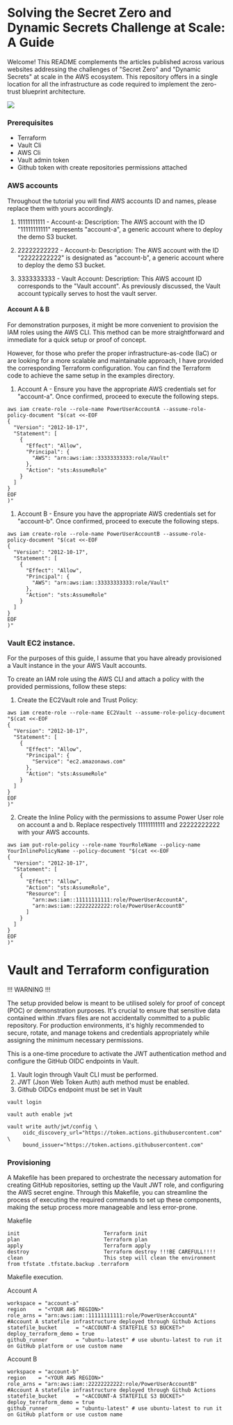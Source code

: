 # Solving the Secret Zero and Dynamic Secrets Challenge at Scale: A Guide

 Welcome! This README complements the articles published across various websites addressing the challenges of "Secret Zero" and "Dynamic Secrets" at scale in the AWS ecosystem. This
repository offers in a single location for all the infrastructure as code required to implement the zero-trust blueprint architecture.

![](.architecture.jpg)

### Prerequisites

* Terraform
* Vault Cli
* AWS Cli
* Vault admin token
* Github token with create repositories permissions attached


### AWS accounts

Throughout the tutorial you will find AWS accounts ID and names, please replace them with yours accordingly.

1. 11111111111 - Account-a:
Description: The AWS account with the ID "11111111111" represents "account-a", a generic account where to deploy the
demo S3 bucket.

2. 22222222222 - Account-b:
Description: The AWS account with the ID "22222222222" is designated as "account-b", a generic account where to deploy the
demo S3 bucket.

3. 3333333333 - Vault Account:
Description: This AWS account ID corresponds to the "Vault account". As previously discussed, the Vault account typically serves to host the vault server.

#### Account A & B

For demonstration purposes, it might be more convenient to provision the IAM roles using the AWS CLI. This  method can be more straightforward and immediate for a quick setup or proof of concept.

However, for those who prefer the proper infrastructure-as-code (IaC) or are looking for a more scalable and maintainable approach, I have provided the corresponding Terraform configuration. You can find the Terraform code to achieve the same setup in the examples directory.


1. Account A - Ensure you have the appropriate AWS credentials set for "account-a". Once confirmed, proceed to execute the following steps.

```
aws iam create-role --role-name PowerUserAccountA --assume-role-policy-document "$(cat <<-EOF
{
  "Version": "2012-10-17",
  "Statement": [
    {
      "Effect": "Allow",
      "Principal": {
        "AWS": "arn:aws:iam::33333333333:role/Vault"
      },
      "Action": "sts:AssumeRole"
    }
  ]
}
EOF
)"
```



1. Account B - Ensure you have the appropriate AWS credentials set for "account-b". Once confirmed, proceed to execute the following steps.


```
aws iam create-role --role-name PowerUserAccountB --assume-role-policy-document "$(cat <<-EOF
{
  "Version": "2012-10-17",
  "Statement": [
    {
      "Effect": "Allow",
      "Principal": {
        "AWS": "arn:aws:iam::33333333333:role/Vault"
      },
      "Action": "sts:AssumeRole"
    }
  ]
}
EOF
)"
```


### Vault EC2 instance.

For the purposes of this guide, I assume that you have already provisioned a Vault instance in the your AWS Vault accounts.

To create an IAM role using the AWS CLI and attach a policy with the provided permissions, follow these steps:

1. Create the EC2Vault role and Trust Policy:

```
aws iam create-role --role-name EC2Vault --assume-role-policy-document "$(cat <<-EOF
{
  "Version": "2012-10-17",
  "Statement": [
    {
      "Effect": "Allow",
      "Principal": {
        "Service": "ec2.amazonaws.com"
      },
      "Action": "sts:AssumeRole"
    }
  ]
}
EOF
)"

```


2. Create the Inline Policy with the permissions to assume Power User role on account a and b. Replace respectively 11111111111 and 22222222222 with your AWS accounts.

```
aws iam put-role-policy --role-name YourRoleName --policy-name YourInlinePolicyName --policy-document "$(cat <<-EOF
{
  "Version": "2012-10-17",
  "Statement": [
    {
      "Effect": "Allow",
      "Action": "sts:AssumeRole",
      "Resource": [
        "arn:aws:iam::11111111111:role/PowerUserAccountA",
        "arn:aws:iam::22222222222:role/PowerUserAccountB"
      ]
    }
  ]
}
EOF
)"

```


# Vault and Terraform configuration

!!! WARNING !!!

The setup provided below is meant to be utilised solely for proof of concept (POC) or demonstration purposes. It's crucial to ensure that sensitive data contained within .tfvars files are not accidentally committed to a public repository. For production environments, it's highly recommended to secure, rotate, and manage tokens and credentials  appropriately while assigning the minimum necessary permissions.



This is a one-time procedure to activate the JWT authentication method and configure the GitHub OIDC endpoints in Vault. 

1. Vault login through Vault CLI must be performed.
2. JWT (Json Web Token Auth) auth method must be enabled.
3. Github OIDCs endpoint must be set in Vault


```
vault login

vault auth enable jwt

vault write auth/jwt/config \
     oidc_discovery_url="https://token.actions.githubusercontent.com" \
     bound_issuer="https://token.actions.githubusercontent.com"
```

### Provisioning 


A Makefile has been prepared to orchestrate the necessary automation for creating GitHub repositories, setting up the Vault JWT role, and configuring the AWS secret engine. Through this Makefile, you can streamline the process of executing the required commands to set up these components, making the setup process more manageable and less error-prone.

Makefile


```
init                           Terraform init
plan                           Terraform plan
apply                          Terraform apply
destroy                        Terraform destroy !!!BE CAREFULL!!!!
clean                          This step will clean the environment from tfstate .tfstate.backup .terraform
```

Makefile execution.



Account A 


```
workspace = "account-a"
region    = "<YOUR AWS REGION>"
role_arns = "arn:aws:iam::11111111111:role/PowerUserAccountA"
#Account A statefile infrastructure deployed through Github Actions
statefile_bucket      = "<ACCOUNT-A STATEFILE S3 BUCKET>"
deploy_terraform_demo = true
github_runner         = "ubuntu-latest" # use ubuntu-latest to run it on GitHub platform or use custom name
```



Account B 

```
workspace = "account-b"
region    = "<YOUR AWS REGION>"
role_arns = "arn:aws:iam::22222222222:role/PowerUserAccountB"
#Account A statefile infrastructure deployed through Github Actions
statefile_bucket      = "<ACCOUNT-A STATEFILE S3 BUCKET>"
deploy_terraform_demo = true
github_runner         = "ubuntu-latest" # use ubuntu-latest to run it on GitHub platform or use custom name
```




